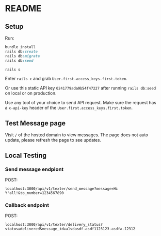 # README

## Setup

Run:

```ruby
bundle install
rails db:create
rails db:migrate
rails db:seed

rails s
```

Enter `rails c` and grab `User.first.access_keys.first.token`.

Or use this static API key `0241779ada9b54f47227` after running `rails db:seed` on local or on production.

Use any tool of your choice to send API request. Make sure the
request has a `x-api-key` header of the `User.first.access_keys.first.token`.


## Test Message page

Visit `/` of the hosted domain to view messages. The page does not auto update, please refresh the page to see updates.


## Local Testing

### Send message endpiont

POST: 
```
localhost:3000/api/v1/texter/send_message?message=Hi Y'all!&to_number=1234567890
```

### Callback endpoint

POST:
```
localhost:3000/api/v1/texter/delivery_status?status=delivered&message_id=a1sdasdf-asdf1123123-asdfa-12312
```

